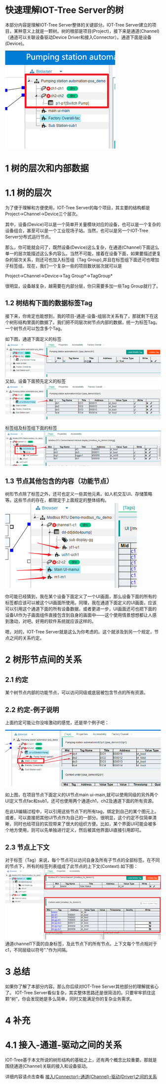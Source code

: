 快速理解IOT-Tree Server的树
==
本部分内容是理解IOT-Tree Server整体的关键部分。IOT-Tree Server建立的项目，某种意义上就是一颗树。树的根部是项目(Project)，接下来是通道(Channel)（通道可以关联设备驱动Device Driver和接入Connector）。通道下面是设备(Device)。

<img src="../img/tree1.png"/>

# 1 树的层次和内部数据

# 1.1 树的层次

为了便于理解和方便使用，IOT-Tree Server的每个项目，其主要的结构都是  Project->Channel->Device三个层次。

其中，设备(Device)可以是一个简单开关量模块对应的设备，也可以是一个复杂的设备组合，甚至可以是一个工业现场子站。当然，也可以是另一个IOT-Tree Server分布式运行节点。

那么，你可能就会问了，既然设备(Device)这么复杂，在通道(Channel)下面这么单一的层次能描述这么多内容么。当然不可能，接着在设备下面，如果要描述更复杂的层次关系，则还可也加入标签组（Tag Group),并且在标签组下面还可也增加子标签组。现在，我们一个复杂一些的项目数状层次就可以是

Project->Channel->Device->Tag Group*->TagGroup*

很明显，设备越复杂，越需要在内部分层，你只需要多加一些Tag Group就行了。

## 1.2 树结构下面的数据标签Tag

接下来，你肯定也能想到，我的项目-通道-设备-组层次关系有了，那就剩下在这个树形结构里面的数据了。我们把不同层次树节点内部的数据，统一为标签Tag。一个树节点可以包含多个Tag。

如下图，通道下面定义的标签
<img src="../img/tree_tag1.png"/>
又如，设备下面预先定义的标签
<img src="../img/tree_tag2.png"/>

标签组及标签组下面的标签
<img src="../img/tree_tag3.png"/>

## 1.3 节点其他包含的内容（功能节点）

树形节点除了标签之外，还可也定义一些其他元素。如人机交互UI、存储策略等。这些节点的存在，都限定于上面规定的整体结构。
<img src="../img/tree_hmis.png"/>

你可能已经猜到，我在某个设备下面定义了一个UI画面，那么设备下面的所有的标签都应该可以被这个UI画面所使用。同理，我在通道下面定义的UI画面，应该可以引用这个通道下面的所有设备数据，或者更进一步，UI画面还可也把下面的设备UI作为子画面组件直接包含到自身的画面中——这个使用情景想想都让人感到激动，对吧。好用的软件系统就应该这样的。

嗯，对的，IOT-Tree Server就是这么为你考虑的。这个就涉及到另一个规定，节点之间的关系约定。

# 2 树形节点间的关系

## 2.1 约定

某个树节点内部的功能节点，可以访问同级或底层被包含节点的所有资源。

## 2.2 约定-例子说明

上面约定可能让你没啥激动的感觉，还是举个例子吧：

<img src="../img/tree_r1.png">

如上图，在项目节点下面定义的UI节点main ui-main,就可以使用同级的另外两个UI定义节点fac和sub1，还可也使用两个通道ch1，ch2及通道下面的所有资源。

在此UI编辑过程中，可以引用这些节点下的所有tag，绑定到自己的某个图元上。或者，可以直接把其他UI节点作为自己的一部分。很明显，这个约定不仅简单清晰，同时也给项目的实现带来了很大的组织方便。比如，某个界面UI可能会被多个地方使用，则可以先单独进行定义，然后被其他界面UI直接引用即可。

## 2.3 节点上下文

对于标签（Tag）来说，每个节点可以访问自身及所有子节点的全部标签。在不同的节点下，所有的标签列表组成了此节点的上下文(Context).如下图：
<img src="../img/tree_cxt1.png">
通道channel1下面的自身标签，及此节点下的所有节点。上下文每个节点相对于c1，不同层级以符号"."作为间隔。

# 3 总结
如果你了解了本部分内容。那么你后续对IOT-Tree Server其他部分的理解就省心了。
IOT-Tree Server看似复杂，其实整体思路还是很简洁的。只要牢牢抓住这颗“树”，你会发现她是多么简单，同时又能满足你的复杂业务需求。

# 4 补充
# 4.1 接入-通道-驱动之间的关系
IOT-Tree基于本文所说的树形结构的基础之上，还有两个概念比较重要。那就是围绕通道(Channel)关联的接入和设备驱动。
 
详细内容请点击查看
[接入(Connector)-通道(Channel)-驱动(Driver)之间的关系][cn_conn_drv]

[cn_conn_drv]: ./quick_know_ch_conn_drv.md